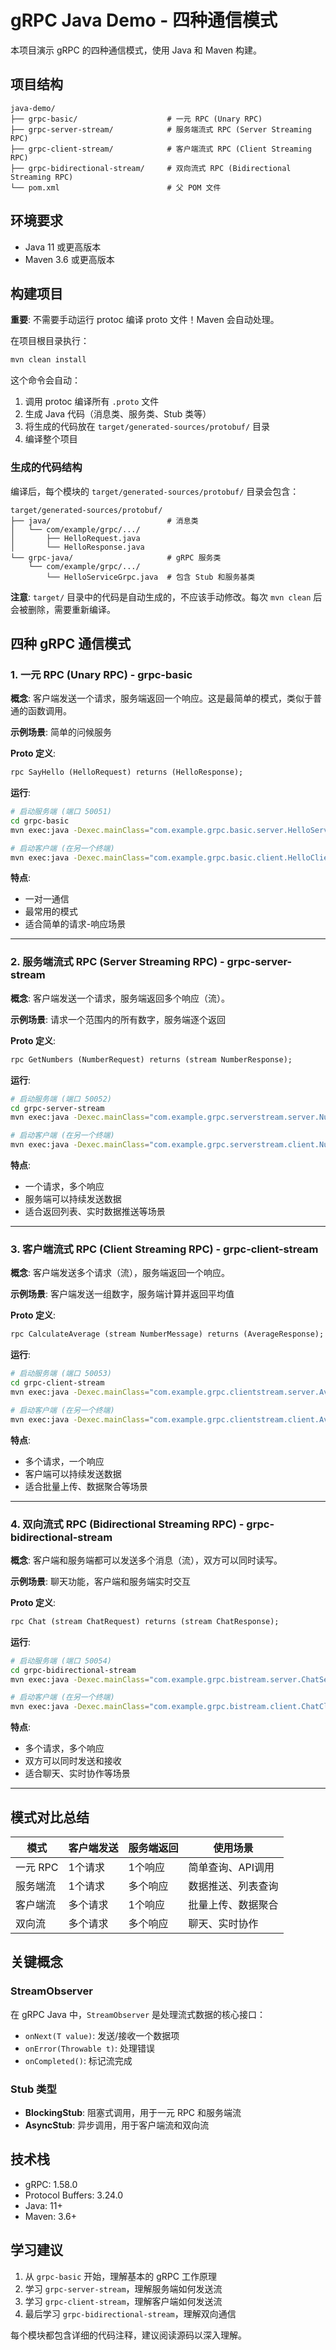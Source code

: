 # gRPC Java Demo - 四种通信模式

本项目演示 gRPC 的四种通信模式，使用 Java 和 Maven 构建。

## 项目结构

```
java-demo/
├── grpc-basic/                    # 一元 RPC (Unary RPC)
├── grpc-server-stream/            # 服务端流式 RPC (Server Streaming RPC)
├── grpc-client-stream/            # 客户端流式 RPC (Client Streaming RPC)
├── grpc-bidirectional-stream/     # 双向流式 RPC (Bidirectional Streaming RPC)
└── pom.xml                        # 父 POM 文件
```

## 环境要求

- Java 11 或更高版本
- Maven 3.6 或更高版本

## 构建项目

**重要**: 不需要手动运行 protoc 编译 proto 文件！Maven 会自动处理。

在项目根目录执行：

```bash
mvn clean install
```

这个命令会自动：
1. 调用 protoc 编译所有 `.proto` 文件
2. 生成 Java 代码（消息类、服务类、Stub 类等）
3. 将生成的代码放在 `target/generated-sources/protobuf/` 目录
4. 编译整个项目

### 生成的代码结构

编译后，每个模块的 `target/generated-sources/protobuf/` 目录会包含：
```
target/generated-sources/protobuf/
├── java/                          # 消息类
│   └── com/example/grpc/.../
│       ├── HelloRequest.java
│       └── HelloResponse.java
└── grpc-java/                     # gRPC 服务类
    └── com/example/grpc/.../
        └── HelloServiceGrpc.java  # 包含 Stub 和服务基类
```

**注意**: `target/` 目录中的代码是自动生成的，不应该手动修改。每次 `mvn clean` 后会被删除，需要重新编译。

## 四种 gRPC 通信模式

### 1. 一元 RPC (Unary RPC) - grpc-basic

**概念**: 客户端发送一个请求，服务端返回一个响应。这是最简单的模式，类似于普通的函数调用。

**示例场景**: 简单的问候服务

**Proto 定义**:
```protobuf
rpc SayHello (HelloRequest) returns (HelloResponse);
```

**运行**:
```bash
# 启动服务端 (端口 50051)
cd grpc-basic
mvn exec:java -Dexec.mainClass="com.example.grpc.basic.server.HelloServer"

# 启动客户端 (在另一个终端)
mvn exec:java -Dexec.mainClass="com.example.grpc.basic.client.HelloClient"
```

**特点**:
- 一对一通信
- 最常用的模式
- 适合简单的请求-响应场景

---

### 2. 服务端流式 RPC (Server Streaming RPC) - grpc-server-stream

**概念**: 客户端发送一个请求，服务端返回多个响应（流）。

**示例场景**: 请求一个范围内的所有数字，服务端逐个返回

**Proto 定义**:
```protobuf
rpc GetNumbers (NumberRequest) returns (stream NumberResponse);
```

**运行**:
```bash
# 启动服务端 (端口 50052)
cd grpc-server-stream
mvn exec:java -Dexec.mainClass="com.example.grpc.serverstream.server.NumberServer"

# 启动客户端 (在另一个终端)
mvn exec:java -Dexec.mainClass="com.example.grpc.serverstream.client.NumberClient"
```

**特点**:
- 一个请求，多个响应
- 服务端可以持续发送数据
- 适合返回列表、实时数据推送等场景

---

### 3. 客户端流式 RPC (Client Streaming RPC) - grpc-client-stream

**概念**: 客户端发送多个请求（流），服务端返回一个响应。

**示例场景**: 客户端发送一组数字，服务端计算并返回平均值

**Proto 定义**:
```protobuf
rpc CalculateAverage (stream NumberMessage) returns (AverageResponse);
```

**运行**:
```bash
# 启动服务端 (端口 50053)
cd grpc-client-stream
mvn exec:java -Dexec.mainClass="com.example.grpc.clientstream.server.AverageServer"

# 启动客户端 (在另一个终端)
mvn exec:java -Dexec.mainClass="com.example.grpc.clientstream.client.AverageClient"
```

**特点**:
- 多个请求，一个响应
- 客户端可以持续发送数据
- 适合批量上传、数据聚合等场景

---

### 4. 双向流式 RPC (Bidirectional Streaming RPC) - grpc-bidirectional-stream

**概念**: 客户端和服务端都可以发送多个消息（流），双方可以同时读写。

**示例场景**: 聊天功能，客户端和服务端实时交互

**Proto 定义**:
```protobuf
rpc Chat (stream ChatRequest) returns (stream ChatResponse);
```

**运行**:
```bash
# 启动服务端 (端口 50054)
cd grpc-bidirectional-stream
mvn exec:java -Dexec.mainClass="com.example.grpc.bistream.server.ChatServer"

# 启动客户端 (在另一个终端)
mvn exec:java -Dexec.mainClass="com.example.grpc.bistream.client.ChatClient"
```

**特点**:
- 多个请求，多个响应
- 双方可以同时发送和接收
- 适合聊天、实时协作等场景

---

## 模式对比总结

| 模式 | 客户端发送 | 服务端返回 | 使用场景 |
|------|-----------|-----------|---------|
| 一元 RPC | 1个请求 | 1个响应 | 简单查询、API调用 |
| 服务端流 | 1个请求 | 多个响应 | 数据推送、列表查询 |
| 客户端流 | 多个请求 | 1个响应 | 批量上传、数据聚合 |
| 双向流 | 多个请求 | 多个响应 | 聊天、实时协作 |

## 关键概念

### StreamObserver

在 gRPC Java 中，`StreamObserver` 是处理流式数据的核心接口：

- `onNext(T value)`: 发送/接收一个数据项
- `onError(Throwable t)`: 处理错误
- `onCompleted()`: 标记流完成

### Stub 类型

- **BlockingStub**: 阻塞式调用，用于一元 RPC 和服务端流
- **AsyncStub**: 异步调用，用于客户端流和双向流

## 技术栈

- gRPC: 1.58.0
- Protocol Buffers: 3.24.0
- Java: 11+
- Maven: 3.6+

## 学习建议

1. 从 `grpc-basic` 开始，理解基本的 gRPC 工作原理
2. 学习 `grpc-server-stream`，理解服务端如何发送流
3. 学习 `grpc-client-stream`，理解客户端如何发送流
4. 最后学习 `grpc-bidirectional-stream`，理解双向通信

每个模块都包含详细的代码注释，建议阅读源码以深入理解。
